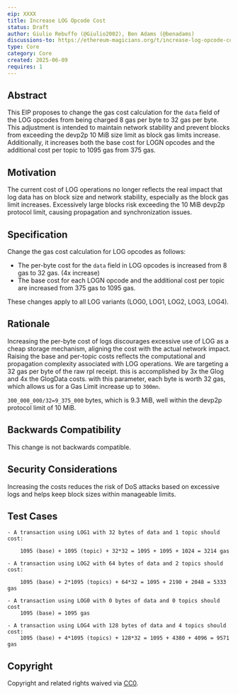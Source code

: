 ```yaml
---
eip: XXXX
title: Increase LOG Opcode Cost
status: Draft
author: Giulio Rebuffo (@Giulio2002), Ben Adams (@benadams)
discussions-to: https://ethereum-magicians.org/t/increase-log-opcode-cost/24510
type: Core
category: Core
created: 2025-06-09
requires: 1
---
```


## Abstract

This EIP proposes to change the gas cost calculation for the `data` field of the LOG opcodes from being charged 8 gas per byte to 32 gas per byte. This adjustment is intended to maintain network stability and prevent blocks from exceeding the devp2p 10 MiB size limit as block gas limits increase. Additionally, it increases both the base cost for LOGN opcodes and the additional cost per topic to 1095 gas from 375 gas.

## Motivation

The current cost of LOG operations no longer reflects the real impact that log data has on block size and network stability, especially as the block gas limit increases. Excessively large blocks risk exceeding the 10 MiB devp2p protocol limit, causing propagation and synchronization issues.

## Specification

Change the gas cost calculation for LOG opcodes as follows:

- The per-byte cost for the `data` field in LOG opcodes is increased from 8 gas to 32 gas. (4x increase)
- The base cost for each LOGN opcode and the additional cost per topic are increased from 375 gas to 1095 gas.

These changes apply to all LOG variants (LOG0, LOG1, LOG2, LOG3, LOG4).

## Rationale

Increasing the per-byte cost of logs discourages excessive use of LOG as a cheap storage mechanism, aligning the cost with the actual network impact. Raising the base and per-topic costs reflects the computational and propagation complexity associated with LOG operations. We are targeting a 32 gas per byte of the raw rpl receipt. this is accomplished by 3x the Glog and 4x the GlogData costs. with this parameter, each byte is worth 32 gas, which allows us for a Gas Limit increase up to `300mn`.

`300_000_000/32=9_375_000` bytes, which is 9.3 MiB, well within the devp2p protocol limit of 10 MiB.

## Backwards Compatibility

This change is not backwards compatible.

## Security Considerations

Increasing the costs reduces the risk of DoS attacks based on excessive logs and helps keep block sizes within manageable limits.

## Test Cases

```
- A transaction using LOG1 with 32 bytes of data and 1 topic should cost:

    1095 (base) + 1095 (topic) + 32*32 = 1095 + 1095 + 1024 = 3214 gas

- A transaction using LOG2 with 64 bytes of data and 2 topics should cost:

    1095 (base) + 2*1095 (topics) + 64*32 = 1095 + 2190 + 2048 = 5333 gas

- A transaction using LOG0 with 0 bytes of data and 0 topics should cost 
    1095 (base) = 1095 gas

- A transaction using LOG4 with 128 bytes of data and 4 topics should cost:
    1095 (base) + 4*1095 (topics) + 128*32 = 1095 + 4380 + 4096 = 9571 gas
```

## Copyright

Copyright and related rights waived via [CC0](../LICENSE.md).
